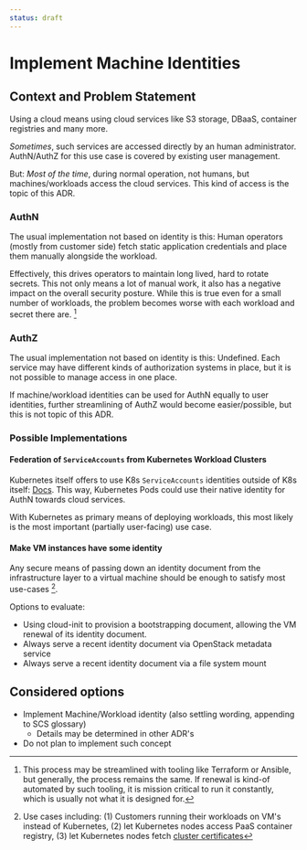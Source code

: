 ```yaml
---
status: draft
---
```


# Implement Machine Identities

## Context and Problem Statement

Using a cloud means using cloud services like S3 storage, DBaaS, container registries and many more.

*Sometimes*, such services are accessed directly by an human administrator. AuthN/AuthZ for this use case is covered by existing user management.

But: *Most of the time*, during normal operation, not humans, but machines/workloads access the cloud services.
This kind of access is the topic of this ADR.

### AuthN

The usual implementation not based on identity is this: Human operators (mostly from customer side) fetch static application credentials and place them manually alongside the workload.

Effectively, this drives operators to maintain long lived, hard to rotate secrets. This not only means a lot of manual work, it also has a negative impact on the overall security posture.
While this is true even for a small number of workloads, the problem becomes worse with each workload and secret there are. [^1]

### AuthZ

The usual implementation not based on identity is this: Undefined. Each service may have different kinds of authorization systems in place, but it is not possible to manage access in one place.

If machine/workload identities can be used for AuthN equally to user identities, further streamlining of AuthZ would become easier/possible, but this is not topic of this ADR.

### Possible Implementations

#### Federation of `ServiceAccounts` from Kubernetes Workload Clusters

Kubernetes itself offers to use K8s `ServiceAccounts` identities outside of K8s itself: [Docs](https://kubernetes.io/docs/tasks/configure-pod-container/configure-service-account/#service-account-issuer-discovery).
This way, Kubernetes Pods could use their native identity for AuthN towards cloud services.

With Kubernetes as primary means of deploying workloads, this most likely is the most important (partially user-facing) use case.

#### Make VM instances have some identity

Any secure means of passing down an identity document from the infrastructure layer to a virtual machine should be enough to satisfy most use-cases [^2].

Options to evaluate:

* Using cloud-init to provision a bootstrapping document, allowing the VM renewal of its identity document.
* Always serve a recent identity document via OpenStack metadata service
* Always serve a recent identity document via a file system mount

## Considered options

* Implement Machine/Workload identity (also settling wording, appending to SCS glossary)
    - Details may be determined in other ADR's
* Do not plan to implement such concept

[^1]: This process may be streamlined with tooling like Terraform or Ansible, but generally, the process remains the same. If renewal is kind-of automated by such tooling, it is mission critical to run it constantly, which is usually not what it is designed for.

[^2]: Use cases including: (1) Customers running their workloads on VM's instead of Kubernetes, (2) let Kubernetes nodes access PaaS container registry, (3) let Kubernetes nodes fetch [cluster certificates](https://github.com/SovereignCloudStack/issues/discussions/114)
